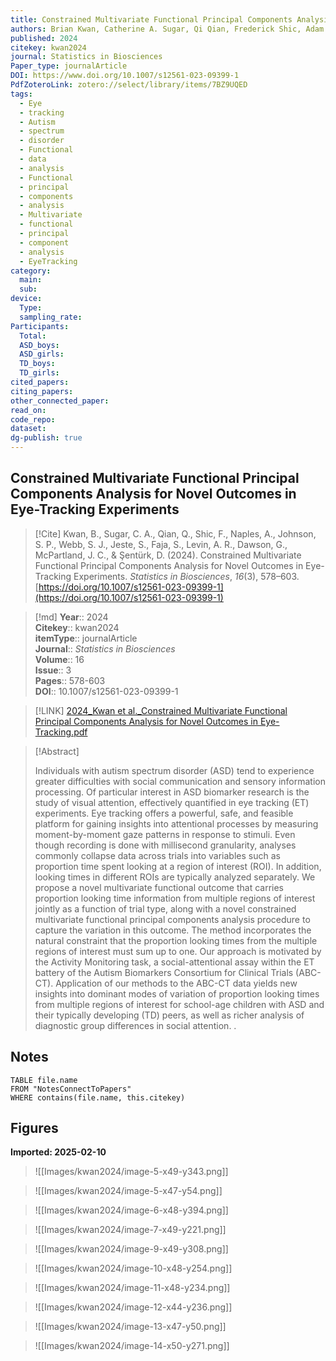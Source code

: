 ```yaml
---
title: Constrained Multivariate Functional Principal Components Analysis for Novel Outcomes in Eye-Tracking Experiments
authors: Brian Kwan, Catherine A. Sugar, Qi Qian, Frederick Shic, Adam Naples, Scott P. Johnson, Sara J. Webb, Shafali Jeste, Susan Faja, April R. Levin, Geraldine Dawson, James C. McPartland, Damla Şentürk
published: 2024
citekey: kwan2024
journal: Statistics in Biosciences
Paper_type: journalArticle
DOI: https://www.doi.org/10.1007/s12561-023-09399-1
PdfZoteroLink: zotero://select/library/items/7BZ9UQED
tags:
  - Eye
  - tracking
  - Autism
  - spectrum
  - disorder
  - Functional
  - data
  - analysis
  - Functional
  - principal
  - components
  - analysis
  - Multivariate
  - functional
  - principal
  - component
  - analysis
  - EyeTracking
category:
  main: 
  sub: 
device:
  Type: 
  sampling_rate: 
Participants:
  Total: 
  ASD_boys: 
  ASD_girls: 
  TD_boys: 
  TD_girls: 
cited_papers: 
citing_papers: 
other_connected_paper: 
read_on: 
code_repo: 
dataset: 
dg-publish: true
---
```


## Constrained Multivariate Functional Principal Components Analysis for Novel Outcomes in Eye-Tracking Experiments

> [!Cite]
> Kwan, B., Sugar, C. A., Qian, Q., Shic, F., Naples, A., Johnson, S. P., Webb, S. J., Jeste, S., Faja, S., Levin, A. R., Dawson, G., McPartland, J. C., & Şentürk, D. (2024). Constrained Multivariate Functional Principal Components Analysis for Novel Outcomes in Eye-Tracking Experiments. _Statistics in Biosciences_, _16_(3), 578–603. [https://doi.org/10.1007/s12561-023-09399-1](https://doi.org/10.1007/s12561-023-09399-1)


>[!md]
> **Year**:: 2024   
> **Citekey**:: kwan2024  
> **itemType**:: journalArticle  
> **Journal**:: *Statistics in Biosciences*  
> **Volume**:: 16  
> **Issue**:: 3   
> **Pages**:: 578-603  
> **DOI**:: 10.1007/s12561-023-09399-1    

> [!LINK] 
> [2024_Kwan et al._Constrained Multivariate Functional Principal Components Analysis for Novel Outcomes in Eye-Tracking.pdf](zotero://select/library/items/QTM7QCTL)

> [!Abstract]
>
> Individuals with autism spectrum disorder (ASD) tend to experience greater difficulties with social communication and sensory information processing. Of particular interest in ASD biomarker research is the study of visual attention, effectively quantified in eye tracking (ET) experiments. Eye tracking offers a powerful, safe, and feasible platform for gaining insights into attentional processes by measuring moment-by-moment gaze patterns in response to stimuli. Even though recording is done with millisecond granularity, analyses commonly collapse data across trials into variables such as proportion time spent looking at a region of interest (ROI). In addition, looking times in different ROIs are typically analyzed separately. We propose a novel multivariate functional outcome that carries proportion looking time information from multiple regions of interest jointly as a function of trial type, along with a novel constrained multivariate functional principal components analysis procedure to capture the variation in this outcome. The method incorporates the natural constraint that the proportion looking times from the multiple regions of interest must sum up to one. Our approach is motivated by the Activity Monitoring task, a social-attentional assay within the ET battery of the Autism Biomarkers Consortium for Clinical Trials (ABC-CT). Application of our methods to the ABC-CT data yields new insights into dominant modes of variation of proportion looking times from multiple regions of interest for school-age children with ASD and their typically developing (TD) peers, as well as richer analysis of diagnostic group differences in social attention.
>.
> 


## Notes

```dataview 
TABLE file.name 
FROM "NotesConnectToPapers" 
WHERE contains(file.name, this.citekey)
```


## Figures

**Imported: 2025-02-10**

> ![[Images/kwan2024/image-5-x49-y343.png]]

> ![[Images/kwan2024/image-5-x47-y54.png]]

> ![[Images/kwan2024/image-6-x48-y394.png]]

> ![[Images/kwan2024/image-7-x49-y221.png]]

> ![[Images/kwan2024/image-9-x49-y308.png]]

> ![[Images/kwan2024/image-10-x48-y254.png]]

> ![[Images/kwan2024/image-11-x48-y234.png]]

> ![[Images/kwan2024/image-12-x44-y236.png]]

> ![[Images/kwan2024/image-13-x47-y50.png]]

> ![[Images/kwan2024/image-14-x50-y271.png]]